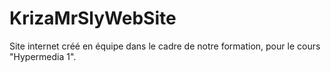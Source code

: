 # KrizaMrSlyWebSite
Site internet créé en équipe dans le cadre de notre formation, pour le cours "Hypermedia 1".
